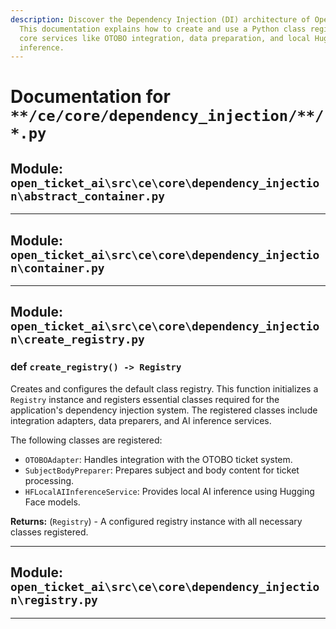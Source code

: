 ```yaml
---
description: Discover the Dependency Injection (DI) architecture of Open Ticket AI.
  This documentation explains how to create and use a Python class registry to manage
  core services like OTOBO integration, data preparation, and local Hugging Face AI
  inference.
---
```

# Documentation for `**/ce/core/dependency_injection/**/*.py`

## Module: `open_ticket_ai\src\ce\core\dependency_injection\abstract_container.py`



---

## Module: `open_ticket_ai\src\ce\core\dependency_injection\container.py`



---

## Module: `open_ticket_ai\src\ce\core\dependency_injection\create_registry.py`



### <span class='text-warning'>def</span> `create_registry() -> Registry`

Creates and configures the default class registry.
This function initializes a `Registry` instance and registers essential classes
required for the application's dependency injection system. The registered classes
include integration adapters, data preparers, and AI inference services.

The following classes are registered:
- `OTOBOAdapter`: Handles integration with the OTOBO ticket system.
- `SubjectBodyPreparer`: Prepares subject and body content for ticket processing.
- `HFLocalAIInferenceService`: Provides local AI inference using Hugging Face models.

**Returns:** (`Registry`) - A configured registry instance with all necessary classes registered.



---

## Module: `open_ticket_ai\src\ce\core\dependency_injection\registry.py`



---
